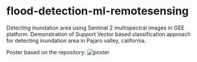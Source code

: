 # flood-detection-ml-remotesensing
Detecting inundation area using Sentinal 2 multispectral images in GEE platform. Demonstration of Support Vector based classification approach for detecting inundation area in Pajaro valley, california.

Poster based on the repository:
![poster](https://user-images.githubusercontent.com/19649670/235327418-292278b3-71ca-4b71-9ac3-6f8c73aac8b4.png)
